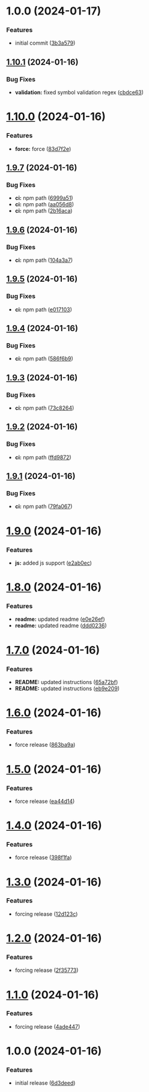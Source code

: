 # 1.0.0 (2024-01-17)


### Features

* initial commit ([3b3a579](https://github.com/AlexKarajohn/form-validation/commit/3b3a57973dcb6fdf8a27b1d1bb24b7c9a92e8613))

## [1.10.1](https://github.com/AlexKarajohn/form-validation/compare/v1.10.0...v1.10.1) (2024-01-16)


### Bug Fixes

* **validation:** fixed symbol validation regex ([cbdce63](https://github.com/AlexKarajohn/form-validation/commit/cbdce63554955d3bf221c5e65595ed3796319c1d))

# [1.10.0](https://github.com/AlexKarajohn/form-validation/compare/v1.9.7...v1.10.0) (2024-01-16)


### Features

* **force:** force ([83d7f2e](https://github.com/AlexKarajohn/form-validation/commit/83d7f2e9a357986e9503e9000760f6e43eb4f04c))

## [1.9.7](https://github.com/AlexKarajohn/form-validation/compare/v1.9.6...v1.9.7) (2024-01-16)


### Bug Fixes

* **ci:** npm path ([6999a51](https://github.com/AlexKarajohn/form-validation/commit/6999a5187e273083a909289e25f3857d2dd56151))
* **ci:** npm path ([aa056d8](https://github.com/AlexKarajohn/form-validation/commit/aa056d8965f2b64c657fbf1a7b3a3c9ca8018723))
* **ci:** npm path ([2b16aca](https://github.com/AlexKarajohn/form-validation/commit/2b16acae86d5ab444b3f3c2eaaa070c9f5ae4a50))

## [1.9.6](https://github.com/AlexKarajohn/form-validation/compare/v1.9.5...v1.9.6) (2024-01-16)


### Bug Fixes

* **ci:** npm path ([104a3a7](https://github.com/AlexKarajohn/form-validation/commit/104a3a7dab8859c2dc0a8d809dc08c862fe9bd00))

## [1.9.5](https://github.com/AlexKarajohn/form-validation/compare/v1.9.4...v1.9.5) (2024-01-16)


### Bug Fixes

* **ci:** npm path ([e017103](https://github.com/AlexKarajohn/form-validation/commit/e0171037f3ace8eb08018d5d13a9873c6a7423a6))

## [1.9.4](https://github.com/AlexKarajohn/form-validation/compare/v1.9.3...v1.9.4) (2024-01-16)


### Bug Fixes

* **ci:** npm path ([586f6b9](https://github.com/AlexKarajohn/form-validation/commit/586f6b95727c4395bb8feeffa96a86453d2cdebe))

## [1.9.3](https://github.com/AlexKarajohn/form-validation/compare/v1.9.2...v1.9.3) (2024-01-16)


### Bug Fixes

* **ci:** npm path ([73c8264](https://github.com/AlexKarajohn/form-validation/commit/73c826425197e417a1ba5eb48f566913ad0db75e))

## [1.9.2](https://github.com/AlexKarajohn/form-validation/compare/v1.9.1...v1.9.2) (2024-01-16)


### Bug Fixes

* **ci:** npm path ([ffd9872](https://github.com/AlexKarajohn/form-validation/commit/ffd98721dfbbb9d5ee6dccdf880de9a53829395b))

## [1.9.1](https://github.com/AlexKarajohn/form-validation/compare/v1.9.0...v1.9.1) (2024-01-16)


### Bug Fixes

* **ci:** npm path ([79fa067](https://github.com/AlexKarajohn/form-validation/commit/79fa06710787406cb044423fd22df563b929c20a))

# [1.9.0](https://github.com/AlexKarajohn/form-validation/compare/v1.8.0...v1.9.0) (2024-01-16)


### Features

* **js:** added js support ([e2ab0ec](https://github.com/AlexKarajohn/form-validation/commit/e2ab0ec6bc3fde32e160f95968b2d8886768a973))

# [1.8.0](https://github.com/AlexKarajohn/form-validation/compare/v1.7.0...v1.8.0) (2024-01-16)


### Features

* **readme:** updated readme ([e0e26ef](https://github.com/AlexKarajohn/form-validation/commit/e0e26efd1deb51ee438cd60acb5010f898385a8c))
* **readme:** updated readme ([ddd0236](https://github.com/AlexKarajohn/form-validation/commit/ddd02360769a5c3b2a399f7eb7ebcd73357aa7ba))

# [1.7.0](https://github.com/AlexKarajohn/form-validation/compare/v1.6.0...v1.7.0) (2024-01-16)


### Features

* **README:** updated instructions ([65a72bf](https://github.com/AlexKarajohn/form-validation/commit/65a72bf95ad8cf4a9570c89cdb0b0baa64a4db7a))
* **README:** updated instructions ([eb9e209](https://github.com/AlexKarajohn/form-validation/commit/eb9e209d84863cd4dbad4351c01e9ca62d9a1303))

# [1.6.0](https://github.com/AlexKarajohn/form-validation/compare/v1.5.0...v1.6.0) (2024-01-16)


### Features

* force release ([863ba9a](https://github.com/AlexKarajohn/form-validation/commit/863ba9ae4c4ee1923cd495c8dda28227d49280da))

# [1.5.0](https://github.com/AlexKarajohn/form-validation/compare/v1.4.0...v1.5.0) (2024-01-16)


### Features

* force release ([ea44d14](https://github.com/AlexKarajohn/form-validation/commit/ea44d141dead996d7bdce5416336bec2fe32e151))

# [1.4.0](https://github.com/AlexKarajohn/form-validation/compare/v1.3.0...v1.4.0) (2024-01-16)


### Features

* force release ([398f1fa](https://github.com/AlexKarajohn/form-validation/commit/398f1faaf8b98e2e64a386bd6e0e9589514b56a3))

# [1.3.0](https://github.com/AlexKarajohn/form-validation/compare/v1.2.0...v1.3.0) (2024-01-16)


### Features

* forcing release ([12d123c](https://github.com/AlexKarajohn/form-validation/commit/12d123c7a42144902baab53c26232093bedc6e4e))

# [1.2.0](https://github.com/AlexKarajohn/form-validation/compare/v1.1.0...v1.2.0) (2024-01-16)


### Features

* forcing release ([2f35773](https://github.com/AlexKarajohn/form-validation/commit/2f35773f85ab936bfab13046bb1730dc20862f5f))

# [1.1.0](https://github.com/AlexKarajohn/form-validation/compare/v1.0.0...v1.1.0) (2024-01-16)


### Features

* forcing release ([4ade447](https://github.com/AlexKarajohn/form-validation/commit/4ade447df11cf110eb2be5ae29de411b0dd8e2b2))

# 1.0.0 (2024-01-16)


### Features

* initial release ([6d3deed](https://github.com/AlexKarajohn/form-validation/commit/6d3deed69e02e54d6f2521313d03d74a04250265))
